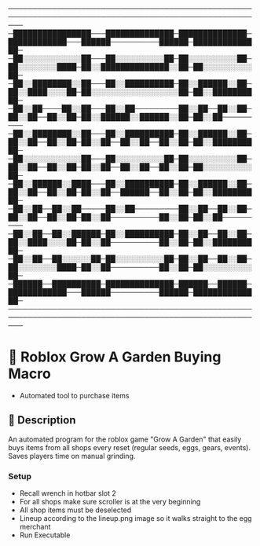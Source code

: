 
───────────────────────────────────────────────────────────────────────────────────────────────────────
─████████████████───██████████████─██████████████─████████████───██████──────────██████─██████████████─
─██░░░░░░░░░░░░██───██░░░░░░░░░░██─██░░░░░░░░░░██─██░░░░░░░░████─██░░██████████████░░██─██░░░░░░░░░░██─
─██░░████████░░██───██░░██████████─██░░██████░░██─██░░████░░░░██─██░░░░░░░░░░░░░░░░░░██─██░░██████████─
─██░░██────██░░██───██░░██─────────██░░██──██░░██─██░░██──██░░██─██░░██████░░██████░░██─██░░██─────────
─██░░████████░░██───██░░██████████─██░░██████░░██─██░░██──██░░██─██░░██──██░░██──██░░██─██░░██████████─
─██░░░░░░░░░░░░██───██░░░░░░░░░░██─██░░░░░░░░░░██─██░░██──██░░██─██░░██──██░░██──██░░██─██░░░░░░░░░░██─
─██░░██████░░████───██░░██████████─██░░██████░░██─██░░██──██░░██─██░░██──██████──██░░██─██░░██████████─
─██░░██──██░░██─────██░░██─────────██░░██──██░░██─██░░██──██░░██─██░░██──────────██░░██─██░░██─────────
─██░░██──██░░██████─██░░██████████─██░░██──██░░██─██░░████░░░░██─██░░██──────────██░░██─██░░██████████─
─██░░██──██░░░░░░██─██░░░░░░░░░░██─██░░██──██░░██─██░░░░░░░░████─██░░██──────────██░░██─██░░░░░░░░░░██─
─██████──██████████─██████████████─██████──██████─████████████───██████──────────██████─██████████████─
───────────────────────────────────────────────────────────────────────────────────────────────────────

# 🌱 Roblox Grow A Garden Buying Macro
- Automated tool to purchase items

## 📖 Description  
An automated program for the roblox game "Grow A Garden" that easily buys items from all shops every reset (regular seeds, eggs, gears, events). Saves players time on manual grinding. 

### Setup  
- Recall wrench in hotbar slot 2
- For all shops make sure scroller is at the very beginning
- All shop items must be deselected
- Lineup according to the lineup.png image so it walks straight to the egg merchant
- Run Executable